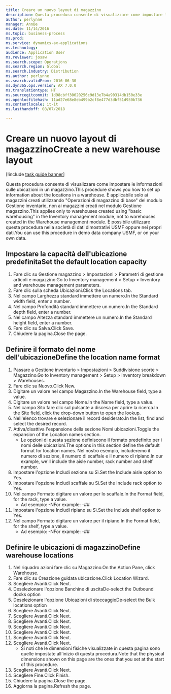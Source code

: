 ```yaml
---
title: Creare un nuovo layout di magazzino
description: Questa procedura consente di visualizzare come impostare le informazioni sulle ubicazioni in un magazzino.
author: perlynne
manager: AnnBe
ms.date: 11/14/2016
ms.topic: business-process
ms.prod: 
ms.service: dynamics-ax-applications
ms.technology: 
audience: Application User
ms.reviewer: josaw
ms.search.scope: Operations
ms.search.region: Global
ms.search.industry: Distribution
ms.author: perlynne
ms.search.validFrom: 2016-06-30
ms.dyn365.ops.version: AX 7.0.0
ms.translationtype: HT
ms.sourcegitcommit: 1d98cbff30620256c9d13e7b4a90314db150e33e
ms.openlocfilehash: 11ad27e68e8eb499b2cf8e477d3dbf51d930b736
ms.contentlocale: it-it
ms.lasthandoff: 08/07/2018

---
```

# <a name="create-a-new-warehouse-layout"></a><span data-ttu-id="ff649-103">Creare un nuovo layout di magazzino</span><span class="sxs-lookup"><span data-stu-id="ff649-103">Create a new warehouse layout</span></span>

[!include [task guide banner](../../includes/task-guide-banner.md)]

<span data-ttu-id="ff649-104">Questa procedura consente di visualizzare come impostare le informazioni sulle ubicazioni in un magazzino.</span><span class="sxs-lookup"><span data-stu-id="ff649-104">This procedure shows you how to set up information about the locations in a warehouse.</span></span> <span data-ttu-id="ff649-105">È applicabile solo ai magazzini creati utilizzando "Operazioni di magazzino di base" del modulo Gestione inventario, non ai magazzini creati nel modulo Gestione magazzino.</span><span class="sxs-lookup"><span data-stu-id="ff649-105">This applies only to warehouses created using "basic warehousing" in the Inventory management module, not to warehouses created in the Warehouse management module.</span></span> <span data-ttu-id="ff649-106">È possibile utilizzare questa procedura nella società di dati dimostrativi USMF oppure nei propri dati.</span><span class="sxs-lookup"><span data-stu-id="ff649-106">You can use this procedure in demo data company USMF, or on your own data.</span></span>


## <a name="set-the-default-location-capacity"></a><span data-ttu-id="ff649-107">Impostare la capacità dell'ubicazione predefinita</span><span class="sxs-lookup"><span data-stu-id="ff649-107">Set the default location capacity</span></span>
1. <span data-ttu-id="ff649-108">Fare clic su Gestione magazzino > Impostazioni > Parametri di gestione articoli e magazzino.</span><span class="sxs-lookup"><span data-stu-id="ff649-108">Go to Inventory management > Setup > Inventory and warehouse management parameters.</span></span>
2. <span data-ttu-id="ff649-109">Fare clic sulla scheda Ubicazioni.</span><span class="sxs-lookup"><span data-stu-id="ff649-109">Click the Locations tab.</span></span>
3. <span data-ttu-id="ff649-110">Nel campo Larghezza standard immettere un numero.</span><span class="sxs-lookup"><span data-stu-id="ff649-110">In the Standard width field, enter a number.</span></span>
4. <span data-ttu-id="ff649-111">Nel campo Profondità standard immettere un numero.</span><span class="sxs-lookup"><span data-stu-id="ff649-111">In the Standard depth field, enter a number.</span></span>
5. <span data-ttu-id="ff649-112">Nel campo Altezza standard immettere un numero.</span><span class="sxs-lookup"><span data-stu-id="ff649-112">In the Standard height field, enter a number.</span></span>
6. <span data-ttu-id="ff649-113">Fare clic su Salva.</span><span class="sxs-lookup"><span data-stu-id="ff649-113">Click Save.</span></span>
7. <span data-ttu-id="ff649-114">Chiudere la pagina.</span><span class="sxs-lookup"><span data-stu-id="ff649-114">Close the page.</span></span>

## <a name="define-the-location-name-format"></a><span data-ttu-id="ff649-115">Definire il formato del nome dell'ubicazione</span><span class="sxs-lookup"><span data-stu-id="ff649-115">Define the location name format</span></span>
1. <span data-ttu-id="ff649-116">Passare a Gestione inventario > Impostazioni > Suddivisione scorte > Magazzino.</span><span class="sxs-lookup"><span data-stu-id="ff649-116">Go to Inventory management > Setup > Inventory breakdown > Warehouses.</span></span>
2. <span data-ttu-id="ff649-117">Fare clic su Nuovo.</span><span class="sxs-lookup"><span data-stu-id="ff649-117">Click New.</span></span>
3. <span data-ttu-id="ff649-118">Digitare un valore nel campo Magazzino.</span><span class="sxs-lookup"><span data-stu-id="ff649-118">In the Warehouse field, type a value.</span></span>
4. <span data-ttu-id="ff649-119">Digitare un valore nel campo Nome.</span><span class="sxs-lookup"><span data-stu-id="ff649-119">In the Name field, type a value.</span></span>
5. <span data-ttu-id="ff649-120">Nel campo Sito fare clic sul pulsante a discesa per aprire la ricerca.</span><span class="sxs-lookup"><span data-stu-id="ff649-120">In the Site field, click the drop-down button to open the lookup.</span></span>
6. <span data-ttu-id="ff649-121">Nell'elenco trovare e selezionare il record desiderato.</span><span class="sxs-lookup"><span data-stu-id="ff649-121">In the list, find and select the desired record.</span></span>
7. <span data-ttu-id="ff649-122">Attiva/disattiva l'espansione della sezione Nomi ubicazioni.</span><span class="sxs-lookup"><span data-stu-id="ff649-122">Toggle the expansion of the Location names section.</span></span>
    * <span data-ttu-id="ff649-123">Le opzioni di questa sezione definiscono il formato predefinito per i nomi delle ubicazioni.</span><span class="sxs-lookup"><span data-stu-id="ff649-123">The options in this section define the default format for location names.</span></span> <span data-ttu-id="ff649-124">Nel nostro esempio, includeremo il numero di sezione, il numero di scaffale e il numero di ripiano.</span><span class="sxs-lookup"><span data-stu-id="ff649-124">In our example, we'll include the aisle number, rack number and shelf number.</span></span>  
8. <span data-ttu-id="ff649-125">Impostare l'opzione Includi sezione su Sì.</span><span class="sxs-lookup"><span data-stu-id="ff649-125">Set the Include aisle option to Yes.</span></span>
9. <span data-ttu-id="ff649-126">Impostare l'opzione Includi scaffale su Sì.</span><span class="sxs-lookup"><span data-stu-id="ff649-126">Set the Include rack option to Yes.</span></span>
10. <span data-ttu-id="ff649-127">Nel campo Formato digitare un valore per lo scaffale.</span><span class="sxs-lookup"><span data-stu-id="ff649-127">In the Format field, for the rack, type a value.</span></span>
    * <span data-ttu-id="ff649-128">Ad esempio: -N</span><span class="sxs-lookup"><span data-stu-id="ff649-128">For example: -##</span></span>  
11. <span data-ttu-id="ff649-129">Impostare l'opzione Includi ripiano su Sì.</span><span class="sxs-lookup"><span data-stu-id="ff649-129">Set the Include shelf option to Yes.</span></span>
12. <span data-ttu-id="ff649-130">Nel campo Formato digitare un valore per il ripiano.</span><span class="sxs-lookup"><span data-stu-id="ff649-130">In the Format field, for the shelf, type a value.</span></span>
    * <span data-ttu-id="ff649-131">Ad esempio: -N</span><span class="sxs-lookup"><span data-stu-id="ff649-131">For example: -##</span></span>  

## <a name="define-warehouse-locations"></a><span data-ttu-id="ff649-132">Definire le ubicazioni di magazzino</span><span class="sxs-lookup"><span data-stu-id="ff649-132">Define warehouse locations</span></span>
1. <span data-ttu-id="ff649-133">Nel riquadro azioni fare clic su Magazzino.</span><span class="sxs-lookup"><span data-stu-id="ff649-133">On the Action Pane, click Warehouse.</span></span>
2. <span data-ttu-id="ff649-134">Fare clic su Creazione guidata ubicazione.</span><span class="sxs-lookup"><span data-stu-id="ff649-134">Click Location Wizard.</span></span>
3. <span data-ttu-id="ff649-135">Scegliere Avanti.</span><span class="sxs-lookup"><span data-stu-id="ff649-135">Click Next.</span></span>
4. <span data-ttu-id="ff649-136">Deselezionare l'opzione Banchine di uscita</span><span class="sxs-lookup"><span data-stu-id="ff649-136">De-select the Outbound docks option</span></span>
5. <span data-ttu-id="ff649-137">Deselezionare l'opzione Ubicazioni di stoccaggio</span><span class="sxs-lookup"><span data-stu-id="ff649-137">De-select the Bulk locations option</span></span>
6. <span data-ttu-id="ff649-138">Scegliere Avanti.</span><span class="sxs-lookup"><span data-stu-id="ff649-138">Click Next.</span></span>
7. <span data-ttu-id="ff649-139">Scegliere Avanti.</span><span class="sxs-lookup"><span data-stu-id="ff649-139">Click Next.</span></span>
8. <span data-ttu-id="ff649-140">Scegliere Avanti.</span><span class="sxs-lookup"><span data-stu-id="ff649-140">Click Next.</span></span>
9. <span data-ttu-id="ff649-141">Scegliere Avanti.</span><span class="sxs-lookup"><span data-stu-id="ff649-141">Click Next.</span></span>
10. <span data-ttu-id="ff649-142">Scegliere Avanti.</span><span class="sxs-lookup"><span data-stu-id="ff649-142">Click Next.</span></span>
11. <span data-ttu-id="ff649-143">Scegliere Avanti.</span><span class="sxs-lookup"><span data-stu-id="ff649-143">Click Next.</span></span>
12. <span data-ttu-id="ff649-144">Scegliere Avanti.</span><span class="sxs-lookup"><span data-stu-id="ff649-144">Click Next.</span></span>
    * <span data-ttu-id="ff649-145">Si noti che le dimensioni fisiche visualizzate in questa pagina sono quelle impostate all'inizio di questa procedura.</span><span class="sxs-lookup"><span data-stu-id="ff649-145">Note that the physical dimensions shown on this page are the ones that you set at the start of this procedure.</span></span>  
13. <span data-ttu-id="ff649-146">Scegliere Avanti.</span><span class="sxs-lookup"><span data-stu-id="ff649-146">Click Next.</span></span>
14. <span data-ttu-id="ff649-147">Scegliere Fine.</span><span class="sxs-lookup"><span data-stu-id="ff649-147">Click Finish.</span></span>
15. <span data-ttu-id="ff649-148">Chiudere la pagina.</span><span class="sxs-lookup"><span data-stu-id="ff649-148">Close the page.</span></span>
16. <span data-ttu-id="ff649-149">Aggiorna la pagina.</span><span class="sxs-lookup"><span data-stu-id="ff649-149">Refresh the page.</span></span>


